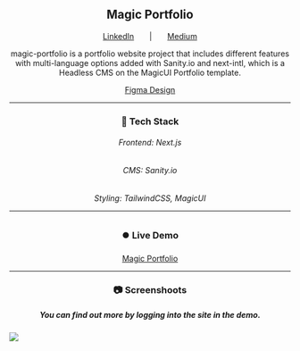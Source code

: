 <h2 align="center">Magic Portfolio</h1>
<p align="center">
<a href="https://www.linkedin.com/in/eraayatees/">LinkedIn</a>
<span>&nbsp&nbsp&nbsp&nbsp&nbsp&nbsp|&nbsp&nbsp&nbsp&nbsp&nbsp&nbsp</span>
<a href="https://medium.com/@erayatesdev">Medium</a>
</p>
<p align="center">magic-portfolio is a portfolio website project that includes different features with multi-language options added with Sanity.io and next-intl, which is a Headless CMS on the MagicUI Portfolio template.</p>
<p align="center">
  <a href="https://www.figma.com/file/CKpbJJH3d8bSn5dy4XCmUA/Transport-and-Logistics-Webflow-Website-Template-(Community)">Figma Design</a>
</p>
<hr>
<h3 align="center">🔧 Tech Stack</h3>
<h6 align="center">Frontend: Next.js</p>
<h6 align="center">CMS: Sanity.io</p>
<h6 align="center">Styling: TailwindCSS, MagicUI</p>
<hr>

<h3 align="center">⏺️ Live Demo</h3>
<p align="center"><a target="_blank" href="https://eates.vercel.app">Magic Portfolio</a></p>
<hr>
<h3 align="center">📷 Screenshoots</p>
<h5 align="center">You can find out more by logging into the site in the demo.</h5>
<img src="https://github.com/user-attachments/assets/117a86bd-87cf-4a2f-b695-2b53986b1156" align="center" />

